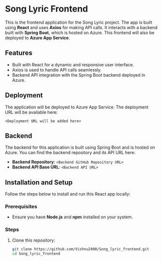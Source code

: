 # Song Lyric Frontend

This is the frontend application for the Song Lyric project. The app is built using **React** and uses **Axios** for making API calls. It interacts with a backend built with **Spring Boot**, which is hosted on Azure. This frontend will also be deployed to **Azure App Service**.

## Features

- Built with React for a dynamic and responsive user interface.
- Axios is used to handle API calls seamlessly.
- Backend API integration with the Spring Boot backend deployed in Azure.

## Deployment

The application will be deployed to Azure App Service. The deployment URL will be available here:

`<Deployment URL will be added here>`

## Backend

The backend for this application is built using Spring Boot and is hosted on Azure. You can find the backend repository and its API URL here:

- **Backend Repository**: `<Backend GitHub Repository URL>`
- **Backend API Base URL**: `<Backend API URL>`

## Installation and Setup

Follow the steps below to install and run this React app locally:

### Prerequisites

- Ensure you have **Node.js** and **npm** installed on your system.

### Steps

1. Clone this repository:
   ```bash
   git clone https://github.com/Vishnu2400/Song_lyric_frontend.git
   cd Song_lyric_frontend
